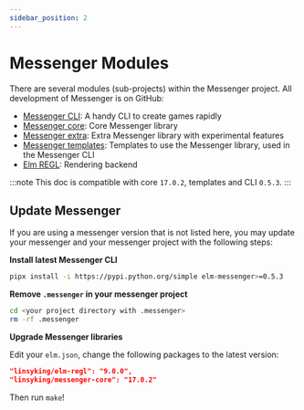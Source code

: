 ```yaml
---
sidebar_position: 2
---
```


# Messenger Modules

There are several modules (sub-projects) within the Messenger project. All development of Messenger is on GitHub:

- [Messenger CLI](https://github.com/elm-messenger/Messenger): A handy CLI to create games rapidly
- [Messenger core](https://github.com/elm-messenger/messenger-core): Core Messenger library
- [Messenger extra](https://github.com/elm-messenger/messenger-extra): Extra Messenger library with experimental features
- [Messenger templates](https://github.com/elm-messenger/messenger-templates): Templates to use the Messenger library, used in the Messenger CLI
- [Elm REGL](https://github.com/elm-messenger/elm-regl): Rendering backend

:::note
This doc is compatible with core `17.0.2`, templates and CLI `0.5.3`.
:::

## Update Messenger

If you are using a messenger version that is not listed here, you may update your messenger and your messenger project with the following steps:

**Install latest Messenger CLI**

```bash
pipx install -i https://pypi.python.org/simple elm-messenger>=0.5.3
```

**Remove `.messenger` in your messenger project**

```bash
cd <your project directory with .messenger>
rm -rf .messenger
```

**Upgrade Messenger libraries**

Edit your `elm.json`, change the following packages to the latest version:

```json
"linsyking/elm-regl": "9.0.0",
"linsyking/messenger-core": "17.0.2"
```

Then run `make`!
